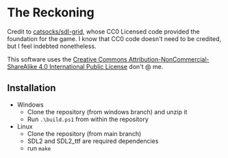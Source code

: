# The Reckoning

Credit to [catsocks/sdl-grid](https://github.com/catsocks/sdl-grid), whose CC0 Licensed code provided the foundation for the game.
I know that CC0 code doesn't need to be credited, but I feel indebted nonetheless.

This software uses the [Creative Commons Attribution-NonCommercial-ShareAlike 4.0 International Public License](LICENSE.md) don't @ me.

## Installation
- Windows
  - Clone the repository (from windows branch) and unzip it
  - Run `.\build.ps1` from within the repository
- Linux
  - Clone the repository (from main branch)
  - SDL2 and SDL2_ttf are required dependencies
  - run `make`
